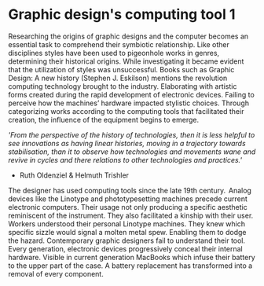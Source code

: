 # Graphic design's computing tool 1



Researching the origins of graphic designs and the computer becomes an essential task to comprehend their symbiotic relationship. Like other disciplines styles have been used to pigeonhole works in genres, determining their historical origins. While investigating it became evident that the utilization of styles was unsuccessful. Books such as Graphic Design: A new history (Stephen J. Eskilson) mentions the revolution computing technology brought to the industry. Elaborating with artistic forms created during the rapid development of electronic devices. Failing to perceive how the machines’ hardware impacted stylistic choices. Through categorizing works according to the computing tools that facilitated their creation, the influence of the equipment begins to emerge.

*'From the perspective of the history of technologies, then it is less helpful to see innovations as having linear histories, moving in a trajectory towards stabilisation, than it to observe how technologies and movements wane and revive in cycles and there relations to other technologies and practices.'* 

- Ruth Oldenziel & Helmuth Trishler  

The designer has used computing tools since the late 19th century.  Analog devices like the Linotype and phototypesetting machines precede current electronic computers. Their usage not only producing a specific aesthetic reminiscent of the instrument. They also facilitated a kinship with their user. Workers understood their personal Linotype machines. They knew which specific sizzle would signal a molten metal spew. Enabling them to dodge the hazard. Contemporary graphic designers fail to understand their tool. Every generation, electronic devices progressively conceal their internal hardware. Visible in current generation MacBooks which infuse their battery to the upper part of the case. A battery replacement has transformed into a removal of every component.  
